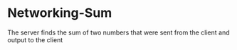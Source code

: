 # Networking-Sum

The server finds the sum of two numbers that were sent from the client and output to the client
